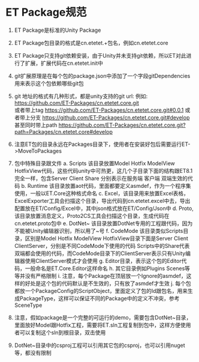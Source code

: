 # ET Package规范
1. ET Package是标准的Unity Package
   
2. ET Package包目录的格式是cn.etetet.+包名，例如cn.etetet.core
   
3. ET Package只支持git依赖安装，由于Unity并未支持git依赖，所以ET对此进行了扩展，扩展代码在cn.etetet.init中
   
4. git扩展原理是在每个包的package.json中添加了一个字段gitDependencies用来表示这个包依赖哪些git包
   
5. git 地址的格式有几种形式，都是unity支持的git url:
   例如:           https://github.com/ET-Packages/cn.etetet.core.git  
   或者带上tag      https://github.com/ET-Packages/cn.etetet.core.git#0.0.1 
   或者带上分支      https://github.com/ET-Packages/cn.etetet.core.git#develop
   甚至同时带上path  https://github.com/ET-Packages/cn.etetet.core.git?path=Packages/cn.etetet.core#develop

6. 注意ET包的目录永远在Packages目录下，使用者在安装好包后需要运行ET->MoveToPackages

7. 包中特殊目录跟文件
   a. Scripts 该目录放置Model Hotfix ModelView HotfixView代码，这些代码unity中可热更，这几个子目录下面的结构跟ET8.1完全一样，包含Server Client Share 分别表示在服务端 客户端 双端生效的代码
   b. Runtime 该目录放置aot代码，里面都要定义asmdef，作为一个程序集使用，一般以ET.Core这种格式命名
   c. Excel，该目录用来放置Excel表格，ExcelExporter工具会扫描这个目录，导出代码到cn.etetet.excel中去，导出配置放在ET/Config/Excel中，其中json格式放在ET/Config/Json中
   d. Proto, 该目录放置消息定义，Proto2CS工具会扫描这个目录，生成代码在cn.etetet.proto包中
   e. DotNet~ 该目录放置DotNet专用的工程跟代码，因为不能被Unity编辑器识别，所以用了~号
   f. CodeMode 该目录类似Scripts目录，区别是Model Hotfix ModelView HotfixView目录下面是Server Client ClientServer，分别是不同CodeMode下使用的代码
      Scripts中的Share代表双端都会使用的代码，而CodeMode目录下的ClientServer表示只有Unity编辑器使用ClientServer模式才会使用
   g. Editor目录，表示这个包的Editor代码，一般命名是ET.Core.Editor这样命名
   h. 其它目录例如Plugins Scenes等等并没有严格限制
   i. 注意，每个Package在顶层放一个Ignore的asmdef，这样的好处是这个包的代码默认是不生效的，只有放了asmdef才生效
   j. 每个包都放一个PackageConfig的ScriptObject，里面定义了包的Id跟包名，用来生成PackageType，这样可以保证不同的Package中的定义不冲突，参考SceneType

8. 注意，假如package是一个完整的可运行的demo，需要包含DotNet~目录，里面放好Model跟Hotfix工程，需要将ET.sln工程复制到包中，这样方便使用者可以复制这个sln到根目录，双击使用  
9. DotNet~目录中的csproj工程可以引用其它包的csproj，也可以引用nuget等，都没有限制